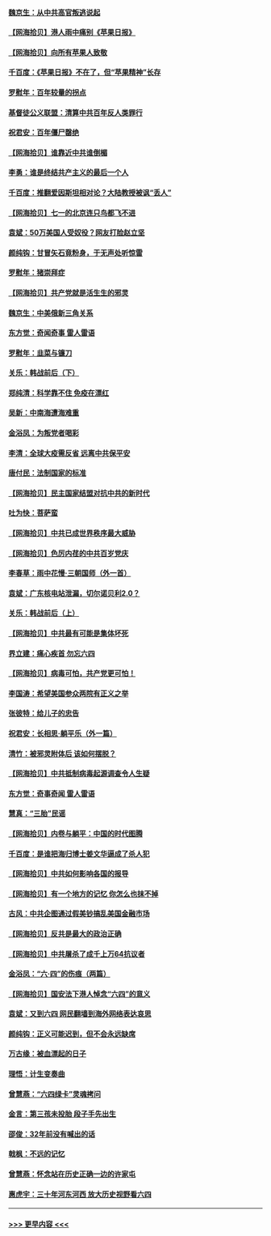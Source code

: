 #### [魏京生：从中共高官叛逃说起](../pages/nsc993/n13048997.md?t=06271052) 
#### [【网海拾贝】港人雨中痛别《苹果日报》](../pages/nsc993/n13048941.md?t=06271052) 
#### [【网海拾贝】向所有苹果人致敬](../pages/nsc993/n13046795.md?t=06271052) 
#### [千百度：《苹果日报》不在了，但“苹果精神”长存](../pages/nsc993/n13046703.md?t=06271052) 
#### [罗慰年：百年较量的拐点](../pages/nsc993/n13046542.md?t=06271052) 
#### [基督徒公义联盟：清算中共百年反人类罪行](../pages/nsc993/n13046499.md?t=06271052) 
#### [祝君安：百年僵尸罄绝](../pages/nsc993/n13045595.md?t=06271052) 
#### [【网海拾贝】谁靠近中共谁倒楣](../pages/nsc993/n13044667.md?t=06271052) 
#### [李勇：谁是终结共产主义的最后一个人](../pages/nsc993/n13044397.md?t=06271052) 
#### [千百度：推翻爱因斯坦相对论？大陆教授被讽“丢人”](../pages/nsc993/n13043908.md?t=06271052) 
#### [【网海拾贝】七一的北京连只鸟都飞不进](../pages/nsc993/n13041377.md?t=06271052) 
#### [袁斌：50万美国人受奴役？网友打脸赵立坚](../pages/nsc993/n13041330.md?t=06271052) 
#### [颜纯钩：甘冒矢石竟粉身，于无声处听惊雷](../pages/nsc993/n13041140.md?t=06271052) 
#### [罗慰年：猪崇拜症](../pages/nsc993/n13041071.md?t=06271052) 
#### [【网海拾贝】共产党就是活生生的邪灵](../pages/nsc993/n13036627.md?t=06271052) 
#### [魏京生：中美俄新三角关系](../pages/nsc993/n13035986.md?t=06271052) 
#### [东方觉：奇闻奇事 雷人雷语](../pages/nsc993/n13035878.md?t=06271052) 
#### [罗慰年：韭菜与镰刀](../pages/nsc993/n13034374.md?t=06271052) 
#### [关乐：韩战前后（下）](../pages/nsc993/n13034113.md?t=06271052) 
#### [郑纯清：科学靠不住 免疫在漂红](../pages/nsc993/n13034093.md?t=06271052) 
#### [吴新：中南海遭海难重](../pages/nsc993/n13034084.md?t=06271052) 
#### [金浴凤：为叛党者喝彩](../pages/nsc993/n13034058.md?t=06271052) 
#### [李清：全球大疫需反省 远离中共保平安](../pages/nsc993/n13033784.md?t=06271052) 
#### [唐付民：法制国家的标准](../pages/nsc993/n13032944.md?t=06271052) 
#### [【网海拾贝】民主国家结盟对抗中共的新时代](../pages/nsc993/n13031717.md?t=06271052) 
#### [吐为快：菩萨蛮](../pages/nsc993/n13030033.md?t=06271052) 
#### [【网海拾贝】中共已成世界秩序最大威胁](../pages/nsc993/n13028138.md?t=06271052) 
#### [【网海拾贝】色厉内荏的中共百岁党庆](../pages/nsc993/n13025582.md?t=06271052) 
#### [李春草：雨中花慢‧三朝国师（外一首）](../pages/nsc993/n13025567.md?t=06271052) 
#### [袁斌：广东核电站泄漏，切尔诺贝利2.0？](../pages/nsc993/n13025475.md?t=06271052) 
#### [关乐：韩战前后（上）](../pages/nsc993/n13025387.md?t=06271052) 
#### [【网海拾贝】中共最有可能是集体坏死](../pages/nsc993/n13023101.md?t=06271052) 
#### [界立建：痛心疾首 勿忘六四](../pages/nsc993/n13022339.md?t=06271052) 
#### [【网海拾贝】病毒可怕，共产党更可怕！](../pages/nsc993/n13020728.md?t=06271052) 
#### [李国涛：希望美国参众两院有正义之举](../pages/nsc993/n13020674.md?t=06271052) 
#### [张彼特：给儿子的忠告](../pages/nsc993/n13018934.md?t=06271052) 
#### [祝君安：长相思‧躺平乐（外一篇）](../pages/nsc993/n13018923.md?t=06271052) 
#### [清竹：被邪灵附体后 该如何摆脱？](../pages/nsc993/n13018877.md?t=06271052) 
#### [【网海拾贝】中共抵制病毒起源调查令人生疑](../pages/nsc993/n13017785.md?t=06271052) 
#### [东方觉：奇事奇闻 雷人雷语](../pages/nsc993/n13017577.md?t=06271052) 
#### [慧真：“三胎”民谣](../pages/nsc993/n13017394.md?t=06271052) 
#### [【网海拾贝】内卷与躺平：中国的时代图腾](../pages/nsc993/n13016128.md?t=06271052) 
#### [千百度：是谁把海归博士姜文华逼成了杀人犯](../pages/nsc993/n13015218.md?t=06271052) 
#### [【网海拾贝】中共如何影响各国的报导](../pages/nsc993/n13012599.md?t=06271052) 
#### [【网海拾贝】有一个地方的记忆 你怎么也抹不掉](../pages/nsc993/n13009802.md?t=06271052) 
#### [古风：中共企图通过假美钞搞乱美国金融市场](../pages/nsc993/n13009626.md?t=06271052) 
#### [【网海拾贝】反共是最大的政治正确](../pages/nsc993/n13007051.md?t=06271052) 
#### [【网海拾贝】中共屠杀了成千上万64抗议者](../pages/nsc993/n13002713.md?t=06271052) 
#### [金浴凤：“六·四”的伤痕（两篇）](../pages/nsc993/n13001719.md?t=06271052) 
#### [【网海拾贝】国安法下港人悼念“六四”的意义](../pages/nsc993/n13001039.md?t=06271052) 
#### [袁斌：又到六四 网民翻墙到海外网络表达哀思](../pages/nsc993/n13000995.md?t=06271052) 
#### [颜纯钩：正义可能迟到，但不会永远缺席](../pages/nsc993/n13000920.md?t=06271052) 
#### [万古缘：被血漂起的日子](../pages/nsc993/n13000914.md?t=06271052) 
#### [理悟：计生变奏曲](../pages/nsc993/n13000414.md?t=06271052) 
#### [曾慧燕：“六四绿卡”灵魂拷问](../pages/nsc993/n13000277.md?t=06271052) 
#### [金言：第三孩未投胎 段子手先出生](../pages/nsc993/n13000215.md?t=06271052) 
#### [邵俊：32年前没有喊出的话](../pages/nsc993/n13000181.md?t=06271052) 
#### [戟枫：不远的记忆](../pages/nsc993/n13000121.md?t=06271052) 
#### [曾慧燕：怀念站在历史正确一边的许家屯](../pages/nsc993/n13000073.md?t=06271052) 
#### [惠虎宇：三十年河东河西 放大历史视野看六四](../pages/nsc993/n13000018.md?t=06271052) 

----
#### [ >>> 更早内容 <<< ](../indexes/nsc993-earlier.md)
